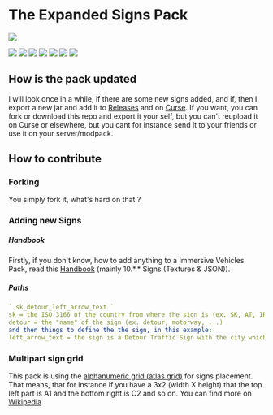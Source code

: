 # The Expanded Signs Pack
![](https://github.com/Tim3Game/The-Expanded-Signs-Pack/src/main/resources/assets/packLogo.png)

![](https://img.shields.io/github/issues/Tim3Game/The-Expanded-Signs-Pack?style=flat-square) ![](https://img.shields.io/github/stars/Tim3Game/The-Expanded-Signs-Pack?style=flat-square) ![](https://img.shields.io/github/forks/Tim3Game/The-Expanded-Signs-Pack?style=flat-square ) ![](https://img.shields.io/github/release/Tim3Game/The-Expanded-Signs-Pack?style=flat-square)
![](https://cf.way2muchnoise.eu/full_333267_downloads.svg) ![](https://cf.way2muchnoise.eu/versions/333267.svg)
![](https://cf.way2muchnoise.eu/packs/333267.svg)
## How is the pack updated
I will look once in a while, if there are some new signs added, and if, then I export a new jar and add it to [Releases](https://github.com/Tim3Game/The-Expanded-Signs-Pack/releases "Releases") and on [Curse](https://www.curseforge.com/minecraft/mc-mods/the-expanded-signs-pack-iv-mts "Curse"). If you want, you can fork or download this repo and export it your self, but you can't reupload it on Curse or elsewhere, but you cant for instance send it to your friends or use it on your server/modpack.

## How to contribute
### Forking
You simply fork it, what's hard on that ?
### Adding new Signs
##### Handbook
Firstly, if you don't know, how to add anything to a Immersive Vehicles Pack, read this [Handbook](https://github.com/DonBruce64/MinecraftTransportSimulator/blob/master/MTSPackHandbook.doc "this Handbook") (mainly 10.\*.\* Signs (Textures & JSON)).
##### Paths
```yaml
` sk_detour_left_arrow_text `
sk = the ISO 3166 of the country from where the sign is (ex. SK, AT, IR, ...)
detour = the "name" of the sign (ex. detour, motorway, ...)
and then things to define the the sign, in this example:
left_arrow_text = the sign is a Detour Traffic Sign with the city which is redirected and the direction in what it is going
```


### Multipart sign grid
This pack is using the [alphanumeric grid (atlas grid)](https://en.wikipedia.org/wiki/Alphanumeric_grid "alphanumeric grid (atlas grid)") for signs placement. That means, that for instance if you have a 3x2 (width X height) that the top left part is A1 and the bottom right is C2 and so on. You can find more on [Wikipedia](https://en.wikipedia.org/wiki/Alphanumeric_grid "Wikipedia")